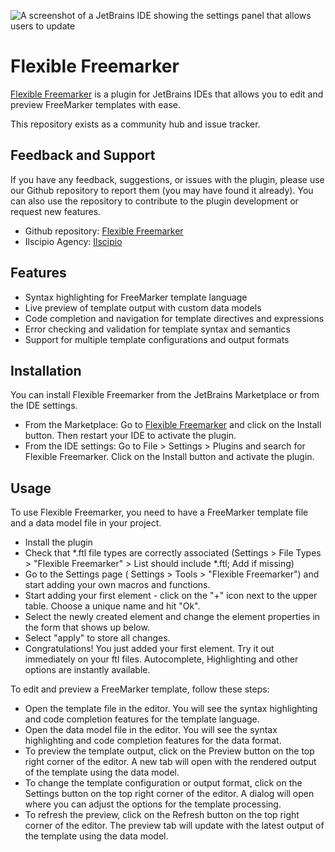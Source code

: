 ![A screenshot of a JetBrains IDE showing the settings panel that allows users to update](https://plugins.jetbrains.com/files/23685/screenshot_3ac0ef1d-a01f-479c-8d0a-f8dc4af0c20b)

# Flexible Freemarker

[Flexible Freemarker](https://plugins.jetbrains.com/plugin/23685-flexible-freemarker)  is a plugin for JetBrains IDEs that allows you to edit and preview FreeMarker templates with ease. 

This repository exists as a community hub and issue tracker.

## Feedback and Support

If you have any feedback, suggestions, or issues with the plugin, please use our Github repository to report them (you may have found it already). You can also use the repository to contribute to the plugin development or request new features. 

- Github repository: [Flexible Freemarker](https://github.com/ilscipio/flexible-freemarker-jetbrains-plugin)
- Ilscipio Agency: [Ilscipio](https://www.ilscipio.com/en)

## Features

- Syntax highlighting for FreeMarker template language
- Live preview of template output with custom data models
- Code completion and navigation for template directives and expressions
- Error checking and validation for template syntax and semantics
- Support for multiple template configurations and output formats

## Installation

You can install Flexible Freemarker from the JetBrains Marketplace or from the IDE settings.

- From the Marketplace: Go to [Flexible Freemarker](https://plugins.jetbrains.com/plugin/23685-flexible-freemarker) and click on the Install button. Then restart your IDE to activate the plugin.
- From the IDE settings: Go to File > Settings > Plugins and search for Flexible Freemarker. Click on the Install button and activate the plugin.

## Usage

To use Flexible Freemarker, you need to have a FreeMarker template file and a data model file in your project.

- Install the plugin
- Check that *.ftl file types are correctly associated (Settings > File Types > "Flexible Freemarker" > List should include *.ftl; Add if missing)
- Go to the Settings page ( Settings > Tools > "Flexible Freemarker") and start adding your own macros and functions.
- Start adding your first element - click on the "+" icon next to the upper table. Choose a unique name and hit "Ok".
- Select the newly created element and change the element properties in the form that shows up below.
- Select "apply" to store all changes.
- Congratulations! You just added your first element. Try it out immediately on your ftl files. Autocomplete, Highlighting and other options are instantly available.

To edit and preview a FreeMarker template, follow these steps:

- Open the template file in the editor. You will see the syntax highlighting and code completion features for the template language.
- Open the data model file in the editor. You will see the syntax highlighting and code completion features for the data format.
- To preview the template output, click on the Preview button on the top right corner of the editor. A new tab will open with the rendered output of the template using the data model.
- To change the template configuration or output format, click on the Settings button on the top right corner of the editor. A dialog will open where you can adjust the options for the template processing.
- To refresh the preview, click on the Refresh button on the top right corner of the editor. The preview tab will update with the latest output of the template using the data model.

